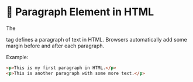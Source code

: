 # 📄 Paragraph Element in HTML

The **<p>** tag defines a paragraph of text in HTML. Browsers automatically add some margin before and after each paragraph.

Example:
```html
<p>This is my first paragraph in HTML.</p>
<p>This is another paragraph with some more text.</p>
